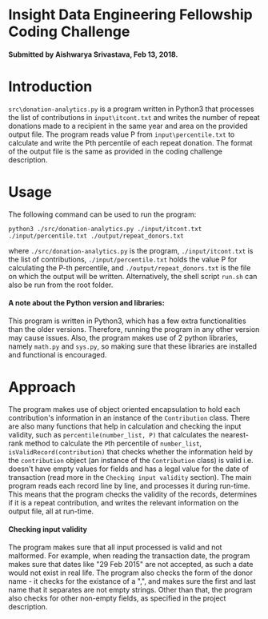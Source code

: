 # Insight Data Engineering Fellowship Coding Challenge
#### Submitted by Aishwarya Srivastava, Feb 13, 2018.

# Introduction
`src\donation-analytics.py` is a program written in Python3 that processes the list of contributions in `input\itcont.txt` and writes the number of repeat donations made to a recipient in the same year and area on the provided output file. The program reads value P from `input\percentile.txt` to calculate and write the Pth percentile of each repeat donation. The format of the output file is the same as provided in the coding challenge description.

# Usage
The following command can be used to run the program:

`python3 ./src/donation-analytics.py ./input/itcont.txt ./input/percentile.txt ./output/repeat_donors.txt`

where `./src/donation-analytics.py` is the program,
`./input/itcont.txt` is the list of contributions, `./input/percentile.txt` holds the value P for calculating the P-th percentile, and `./output/repeat_donors.txt` is the file on which the output will be written. 
Alternatively, the shell script `run.sh` can also be run from the root folder.

#### A note about the Python version and libraries: 
This program is written in Python3, which has a few extra functionalities than the older versions. Therefore, running the program in any other version may cause issues. Also, the program makes use of 2 python libraries, namely `math.py` and `sys.py`, so making sure that these libraries are installed and functional is encouraged.

# Approach
The program makes use of object oriented encapsulation to hold each contribution's information in an instance of the `Contribution` class. There are also many functions that help in calculation and checking the input validity, such as `percentile(number_list, P)` that calculates the nearest-rank method to calculate the `P`th percentile of `number_list`, `isValidRecord(contribution)` that checks whether the information held by the `contribution` object (an instance of the `Contribution` class) is valid i.e. doesn't have empty values for fields and has a legal value for the date of transaction (read more in the `Checking input validity` section). The main program reads each record line by line, and processes it during run-time. This means that the program checks the validity of the records, determines if it is a repeat contribution, and writes the relevant information on the output file, all at run-time.

#### Checking input validity
The program makes sure that all input processed is valid and not malformed. For example, when reading the transaction date, the program makes sure that dates like "29 Feb 2015" are not accepted, as such a date would not exist in real life. The program also checks the form of the donor name - it checks for the existance of a ",", and makes sure the first and last name that it separates are not empty strings. Other than that, the program also checks for other non-empty fields, as specified in the project description.
